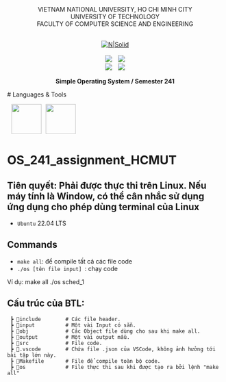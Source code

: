 <div align="center">
VIETNAM NATIONAL UNIVERSITY, HO CHI MINH CITY
<br />
UNIVERSITY OF TECHNOLOGY
<br />
FACULTY OF COMPUTER SCIENCE AND ENGINEERING
<br />
<br />

[![N|Solid](https://upload.wikimedia.org/wikipedia/commons/thumb/d/de/HCMUT_official_logo.png/238px-HCMUT_official_logo.png)](https://www.hcmut.edu.vn/vi)
<br />
<br />
<img src="https://img.shields.io/github/stars/toanvo4121/CSE-OperatingSystem_Assignments?color=white&logo=github">&emsp;<img src="https://img.shields.io/github/last-commit/minhlight1306/OS_241_assignment_HCMUT?color=blue">
<br />
<img src="https://img.shields.io/github/languages/top/minhlight1306/OS_241_assignment_HCMUT?color=yellow&logo=c&logoColor=yellow">&emsp;<img src="https://img.shields.io/github/repo-size/minhlight1306/
OS_241_assignment_HCMUT?color=orange&label=size&logo=git&logoColor=orange">
<br />

**Simple Operating System / Semester 241**
<br/>

</div>
# Languages & Tools

<img src="https://img.icons8.com/color/96/000000/c-programming.png" align="center" style="margin-left:10px;margin-bottom:5px;" width=70px/><img src="https://img.icons8.com/color/96/000000/linux--v1.png" align="center" style="margin-left:10px;margin-bottom:5px;" width=70px/>

# OS_241_assignment_HCMUT

## Tiên quyết: Phải được thực thi trên Linux. Nếu máy tính là Window, có thể cân nhắc sử dụng ứng dụng cho phép dùng terminal của Linux
- `Ubuntu` 22.04 LTS
  
## Commands
- `make all`: để compile tất cả các file code
- `./os [tên file input] `: chạy code  

Ví dụ:
make all
./os sched_1


## Cấu trúc của BTL:
```
 ┣ 📂include        # Các file header.
 ┣ 📂input          # Một vài Input có sẵn.
 ┣ 📂obj            # Các Object file dùng cho sau khi make all.
 ┣ 📂output         # Một vài output mẫu.
 ┣ 📂src            # File code.
 ┣ 📂.vscode        # Chứa file .json của VSCode, không ảnh hưởng tới bài tập lớn này.
 ┣ 📜Makefile       # File để compile toàn bộ code.
 ┣ 📜os             # File thực thi sau khi được tạo ra bởi lệnh "make all"
```

